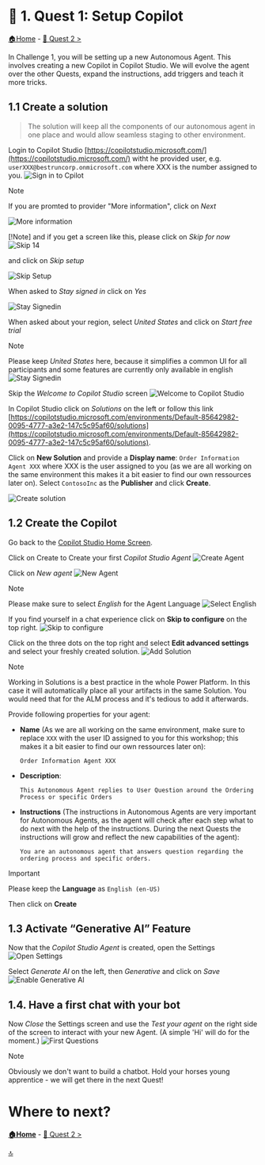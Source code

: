 # 🤖 1. Quest 1: Setup Copilot
[🏠Home](../README.md) - [🔌 Quest 2 >](Quest2.md)

In Challenge 1, you will be setting up a new Autonomous Agent. This involves creating a new Copilot in Copilot Studio. We will evolve the agent over the other Quests, expand the instructions, add triggers and teach it more tricks.

## 1.1 Create a solution
> The solution will keep all the components of our autonomous agent in one place and would allow seamless staging to other environment.

Login to Copilot Studio [https://copilotstudio.microsoft.com/](https://copilotstudio.microsoft.com/) witht he provided user, e.g. ```userXXX@bestruncorp.onmicrosoft.com``` where XXX is the number assigned to you. 
![Sign in to Cpilot](../../1-copilot-getting-started/images/SignInToCopilot.jpg)

> [!Note]
> If you are promted to provider "More information", click on *Next*
> 
> ![More information](../../1-copilot-getting-started/images/MoreInfo.jpg)
> 
> [!Note]
> and if you get a screen like this, please click on *Skip for now*
> ![Skip 14](../../1-copilot-getting-started/images/Skip14.jpg)
> 
> and click on *Skip setup*
> 
> ![Skip Setup](../../1-copilot-getting-started/images/SkipSetup.jpg)
> 

When asked to *Stay signed in* click on *Yes*

![Stay Signedin](../../1-copilot-getting-started/images/StaySignedIn.jpg)

When asked about your region, select *United States* and click on *Start free trial*
> [!Note]
> Please keep *United States* here, because it simplifies a common UI for all participants and some features are currently only available in english 
![Stay Signedin](../../1-copilot-getting-started/images/US-StartNew.jpg)

Skip the *Welcome to Copilot Studio* screen
![Welcome to Copilot Studio](../../1-copilot-getting-started/images/WelcometoCopilotStudio.jpg)

In Copilot Studio click on *Solutions* on the left or follow this link [https://copilotstudio.microsoft.com/environments/Default-85642982-0095-4777-a3e2-147c5c95af60/solutions](https://copilotstudio.microsoft.com/environments/Default-85642982-0095-4777-a3e2-147c5c95af60/solutions).

Click on **New Solution** and provide a **Display name**: ```Order Information Agent XXX``` where XXX is the user assigned to you (as we are all working on the same environment this makes it a bit easier to find our own ressources later on).
Select `ContosoInc` as the **Publisher** and click **Create**.

![Create solution](../images/1_CreateSolution.png)

## 1.2 Create the Copilot

Go back to the [Copilot Studio Home Screen](https://copilotstudio.microsoft.com/environments/Default-85642982-0095-4777-a3e2-147c5c95af60/home).

Click on Create to Create your first *Copilot Studio Agent*
![Create Agent](../../1-copilot-getting-started/images/CreateAgent.jpg)

Click on *New agent*
![New Agent](../../1-copilot-getting-started/images/NewAgent_3.png)

> [!Note]
> Please make sure to select *English* for the Agent Language
> ![Select English](../images/SetAgentToEnglish.jpg) 

If you find yourself in a chat experience click on **Skip to configure** on the top right.
![Skip to configure](../../1-copilot-getting-started/images/SkipToConfigure_3.png)

Click on the three dots on the top right and select **Edit advanced settings** and select your freshly created solution.
![Add Solution](../images/1_AddSolution.png)

> [!Note]
> Working in Solutions is a best practice in the whole Power Platform. In this case it will automatically place all your artifacts in the same Solution. You would need that for the ALM process and it's tedious to add it afterwards.

Provide following properties for your agent:
- **Name** (As we are all working on the same environment, make sure to replace `XXX` with the user ID assigned to you for this workshop;  this makes it a bit easier to find our own ressources later on):
  ````text
  Order Information Agent XXX
  ````

- **Description**: 
  ```text 
  This Autonomous Agent replies to User Question around the Ordering Process or specific Orders
  ````

- **Instructions** (The instructions in Autonomous Agents are very important for Autonomous Agents, as the agent will check after each step what to do next with the help of the instructions. During the next Quests the instructions will grow and reflect the new capabilities of the agent):
  ````text
  You are an autonomous agent that answers question regarding the ordering process and specific orders.
  ````

>[!Important]
> Please keep the **Language** as `English (en-US)`

Then click on **Create**

 
## 1.3 Activate “Generative AI” Feature
Now that the *Copilot Studio Agent* is created, open the Settings
![Open Settings](../../1-copilot-getting-started/images/OpenSettings.jpg)

Select *Generate AI* on the left, then *Generative* and click on *Save*
![Enable Generative AI](../../1-copilot-getting-started/images/EnableGenAi.jpg)


## 1.4. Have a first chat with your bot
Now *Close* the Settings screen and use the *Test your agent* on the right side of the screen to interact with your new Agent. (A simple 'Hi' will do for the moment.)
![First Questions](../../1-copilot-getting-started/images/FirstQuestion.jpg)

>[!Note]
> Obviously we don't want to build a chatbot. Hold your horses young apprentice - we will get there in the next Quest!


# Where to next?

**[🏠Home](../README.md)** - [🔌 Quest 2 >](Quest2.md)

[🔝](#)

